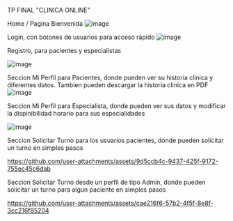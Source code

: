 TP FINAL "CLINICA ONLINE"

Home / Pagina Bienvenida
![image](https://github.com/user-attachments/assets/0c1e57f9-a733-45b9-9829-6b72dcd5728b)


Login, con botones de usuarios para acceso rápido
![image](https://github.com/user-attachments/assets/7df62571-0118-4af3-98e1-f427111bdd93)

Registro, para pacientes y especialistas

![image](https://github.com/user-attachments/assets/24da917e-d1ee-4dc2-bf67-ee49c04ae536)

Seccion Mi Perfil para Pacientes, donde pueden ver su historia clinica y diferentes datos. Tambien pueden descargar la historia clinica en PDF
![image](https://github.com/user-attachments/assets/79cf2544-d5bc-4147-b2df-61d7ec1003c5)

Seccion Mi Perfil para Especialista, donde pueden ver sus datos y modificar la dispinibilidad horario para sus especialidades

![image](https://github.com/user-attachments/assets/79cacf31-9210-47bf-9f9b-c41d3dbe7eec)


Seccion Solicitar Turno para los usuarios pacientes, donde pueden solicitar un turno en simples pasos

https://github.com/user-attachments/assets/9d5ccb4c-9437-425f-9172-755ec45c6dab


Seccion Solicitar Turno desde un perfil de tipo Admin, donde pueden solicitar un turno para algun paciente en simples pasos


https://github.com/user-attachments/assets/cae216f6-57b2-4f5f-8e8f-3cc216f85204

